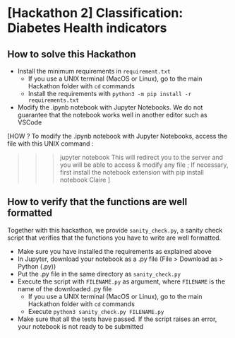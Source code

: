 # [Hackathon 2] Classification: Diabetes Health indicators

## How to solve this Hackathon

- Install the minimum requirements in `requirement.txt`
    * If you use a UNIX terminal (MacOS or Linux), go to the main Hackathon folder with `cd` commands
    * Install the requirements with `python3 -m pip install -r requirements.txt`
- Modify the .ipynb notebook with Jupyter Notebooks. We do not guarantee that the notebook works well in another editor such as VSCode

[HOW ? To modify the .ipynb notebook with Jupyter Notebooks, access the file with this UNIX command : 
>>> jupyter notebook
This will redirect you to the server and you will be able to access & modify any file ;
If necessary, first install the notebook extension with
>>> pip install notebook 
Claire ]

## How to verify that the functions are well formatted

Together with this hackathon, we provide `sanity_check.py`, a sanity check script that verifies that the functions you have to write are well formatted. 

- Make sure you have installed the requirements as explained above
- In Jupyter, download your notebook as a .py file (File > Download as > Python (.py))
- Put the .py file in the same directory as `sanity_check.py`
- Execute the script with `FILENAME.py` as argument, where `FILENAME` is the name of the downloaded .py file
    * If you use a UNIX terminal (MacOS or Linux), go to the main Hackathon folder with `cd` commands
    * Execute `python3 sanity_check.py FILENAME.py`
- Make sure that all the tests have passed. If the script raises an error, your notebook is not ready to be submitted
